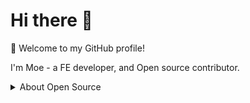 # Hi there 👋

🎉 Welcome to my GitHub profile!

I'm Moe - a FE developer, and Open source contributor.


<details>
<summary>About Open Source </summary>

## My main projects:


[Get More ...](https://github.com/moewang0321)

</details>
